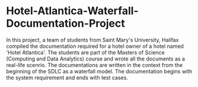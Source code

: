 # Hotel-Atlantica-Waterfall-Documentation-Project

In this project, a team of students from Saint Mary's University, Halifax compiled the documentation required for a hotel owner of a hotel named 'Hotel Atlantica'. The students are part of the Masters of Science (Computing and Data Analytics) course and wrote all the documents as a real-life scenrio. The documentations are written in the context from the beginning of the SDLC as a waterfall model. The documentation begins with the system requirement and ends with test cases.
